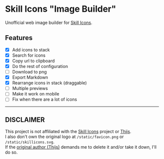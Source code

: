 # Skill Icons "Image Builder"

Unofficial web image builder for [Skill Icons](https://github.com/tandpfun/skill-icons).

## Features

- [x] Add icons to stack
- [x] Search for icons
- [x] Copy url to clipboard
- [x] Do the rest of configuration
- [ ] Download to png
- [x] Export Markdown
- [x] Rearrange icons in stack (draggable)
- [ ] Multiple previews
- [ ] Make it work on mobile
- [ ] Fix when there are a lot of icons

---

## DISCLAIMER

This project is not affiliated with the [Skill Icons](https://github.com/tandpfun/skill-icons) project or [Thijs](https://github.com/tandpfun).  
I also don't own the original logo at `/static/favicon.png` or `/static/skillicons.svg`.  
If the [original author (Thijs)](https://github.com/tandpfun) demands me to delete it and/or take it down, I'll do so.
